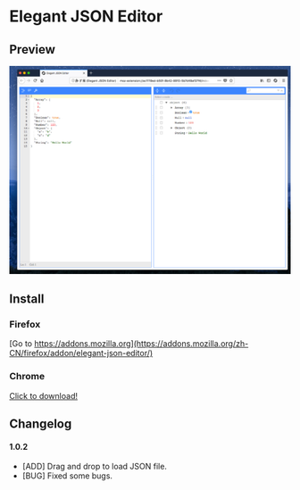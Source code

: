 # Elegant JSON Editor

## Preview
![preivew](https://github.com/webpatch/JSON-Editor-Extension/blob/master/preview/20171123-143428.png?raw=true)

## Install 

### Firefox 
 
[Go to https://addons.mozilla.org](https://addons.mozilla.org/zh-CN/firefox/addon/elegant-json-editor/)

### Chrome

[Click to download!](https://github.com/webpatch/JSON-Editor-Extension/releases)


## Changelog

#### 1.0.2

* [ADD] Drag and drop to load JSON file.
* [BUG] Fixed some bugs.

